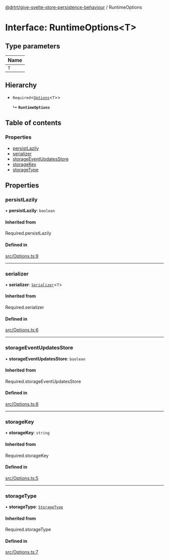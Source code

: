 [@drtrt/give-svelte-store-persistence-behaviour](../README.md) / RuntimeOptions

# Interface: RuntimeOptions\<T\>

## Type parameters

| Name |
| :------ |
| `T` |

## Hierarchy

- `Required`\<[`Options`](Options.md)\<`T`\>\>

  ↳ **`RuntimeOptions`**

## Table of contents

### Properties

- [persistLazily](RuntimeOptions.md#persistlazily)
- [serializer](RuntimeOptions.md#serializer)
- [storageEventUpdatesStore](RuntimeOptions.md#storageeventupdatesstore)
- [storageKey](RuntimeOptions.md#storagekey)
- [storageType](RuntimeOptions.md#storagetype)

## Properties

### persistLazily

• **persistLazily**: `boolean`

#### Inherited from

Required.persistLazily

#### Defined in

[src/Options.ts:9](https://github.com/drtrt-org/give-svelte-store-persistence-behaviour/blob/3f8e591/src/Options.ts#L9)

___

### serializer

• **serializer**: [`Serializer`](Serializer.md)\<`T`\>

#### Inherited from

Required.serializer

#### Defined in

[src/Options.ts:6](https://github.com/drtrt-org/give-svelte-store-persistence-behaviour/blob/3f8e591/src/Options.ts#L6)

___

### storageEventUpdatesStore

• **storageEventUpdatesStore**: `boolean`

#### Inherited from

Required.storageEventUpdatesStore

#### Defined in

[src/Options.ts:8](https://github.com/drtrt-org/give-svelte-store-persistence-behaviour/blob/3f8e591/src/Options.ts#L8)

___

### storageKey

• **storageKey**: `string`

#### Inherited from

Required.storageKey

#### Defined in

[src/Options.ts:5](https://github.com/drtrt-org/give-svelte-store-persistence-behaviour/blob/3f8e591/src/Options.ts#L5)

___

### storageType

• **storageType**: [`StorageType`](../enums/StorageType.md)

#### Inherited from

Required.storageType

#### Defined in

[src/Options.ts:7](https://github.com/drtrt-org/give-svelte-store-persistence-behaviour/blob/3f8e591/src/Options.ts#L7)
